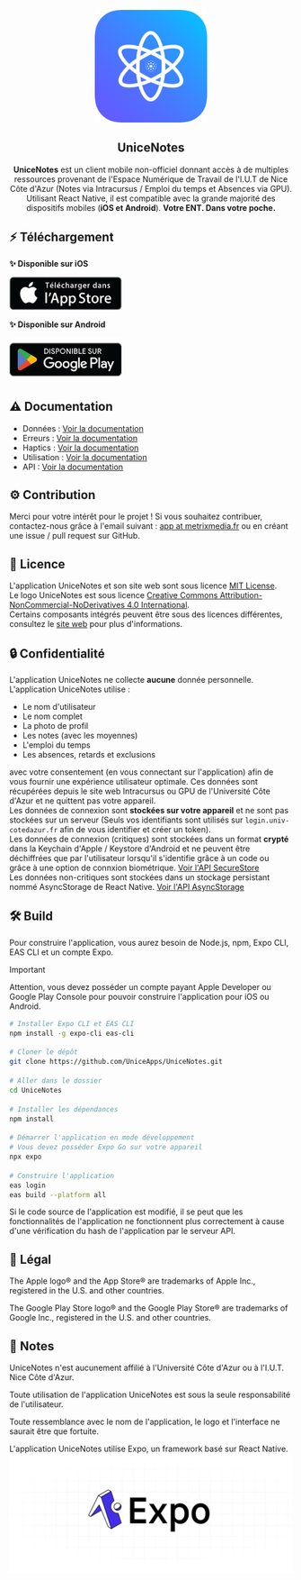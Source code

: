 <p align="center">
      <img alt="UniceNotes" height="200" src="https://raw.githubusercontent.com/UniceApps/UniceNotes/main/.docs/assets/logo.png">
  <h2 align="center">UniceNotes</h2>

<p align="center">
  <b>UniceNotes</b> est un client mobile non-officiel donnant accès à de multiples ressources provenant de l'Espace Numérique de Travail de l'I.U.T de Nice Côte d'Azur (Notes via Intracursus / Emploi du temps et Absences via GPU). Utilisant React Native, il est compatible avec la grande majorité des dispositifs mobiles (<b>iOS et Android</b>). <b>Votre ENT. Dans votre poche.</b>
</p>

## ⚡️ Téléchargement

**✨ Disponible sur iOS**

<a href='https://apps.apple.com/fr/app/unicenotes/id1668992337'><img width='200' alt='Get the app on App Store' src='https://github.com/UniceApps/UniceNotes-Website/raw/main/assets/img/appstore.png'/></a>

**✨ Disponible sur Android**

<a href='https://play.google.com/store/apps/details?id=fr.hugofnm.unicenotes'><img width='200' alt='Get the app on Play Store' src='https://github.com/UniceApps/UniceNotes-Website/raw/main/assets/img/googleplay.png'/></a>

## ⚠️ Documentation

- Données : [Voir la documentation](https://github.com/UniceApps/UniceNotes/tree/main/.docs/DATA.md)
- Erreurs : [Voir la documentation](https://github.com/UniceApps/UniceNotes/tree/main/.docs/ERRORS.md)
- Haptics : [Voir la documentation](https://github.com/UniceApps/UniceNotes/tree/main/.docs/HAPTICS.md)
- Utilisation : [Voir la documentation](https://github.com/UniceApps/UniceNotes/tree/main/.docs/USAGE.md)
- API : [Voir la documentation](https://github.com/UniceApps/UniceAPI)

## ⚙️ Contribution

Merci pour votre intérêt pour le projet ! Si vous souhaitez contribuer, contactez-nous grâce à l'email suivant : [app at metrixmedia.fr](mailto://app@metrixmedia.fr) ou en créant une issue / pull request sur GitHub.

## 📜 Licence

L'application UniceNotes et son site web sont sous licence [MIT License](https://github.com/UniceApps/UniceNotes/raw/main/LICENSE).
\
Le logo UniceNotes est sous licence [Creative Commons Attribution-NonCommercial-NoDerivatives 4.0 International](
https://creativecommons.org/licenses/by-nc-nd/4.0/).
\
Certains composants intégrés peuvent être sous des licences différentes, consultez le [site web](https://notes.metrixmedia.fr/credits) pour plus d'informations.

## 🔒 Confidentialité

L'application UniceNotes ne collecte **aucune** donnée personnelle. 
\
L'application UniceNotes utilise :
- Le nom d'utilisateur 
- Le nom complet
- La photo de profil
- Les notes (avec les moyennes)
- L'emploi du temps
- Les absences, retards et exclusions


avec votre consentement (en vous connectant sur l'application) afin de vous fournir une expérience utilisateur optimale.
Ces données sont récupérées depuis le site web Intracursus ou GPU de l'Université Côte d'Azur et ne quittent pas votre appareil.
\
Les données de connexion sont **stockées sur votre appareil** et ne sont pas stockées sur un serveur (Seuls vos identifiants sont utilisés sur ```login.univ-cotedazur.fr``` afin de vous identifier et créer un token). 
\
Les données de connexion (critiques) sont stockées dans un format **crypté** dans la Keychain d'Apple / Keystore d'Android et ne peuvent être déchiffrées que par l'utilisateur lorsqu'il s'identifie grâce à un code ou grâce à une option de connxion biométrique. [Voir l'API SecureStore](https://docs.expo.dev/versions/latest/sdk/securestore/)
\
Les données non-critiques sont stockées dans un stockage persistant nommé AsyncStorage de React Native. [Voir l'API AsyncStorage](https://react-native-async-storage.github.io/async-storage/docs/usage/)

## 🛠️ Build

Pour construire l'application, vous aurez besoin de Node.js, npm, Expo CLI, EAS CLI et un compte Expo.

> [!IMPORTANT]
> Attention, vous devez posséder un compte payant Apple Developer ou Google Play Console pour pouvoir construire l'application pour iOS ou Android.

```bash
# Installer Expo CLI et EAS CLI
npm install -g expo-cli eas-cli

# Cloner le dépôt
git clone https://github.com/UniceApps/UniceNotes.git

# Aller dans le dossier
cd UniceNotes

# Installer les dépendances
npm install

# Démarrer l'application en mode développement
# Vous devez posséder Expo Go sur votre appareil
npx expo

# Construire l'application
eas login
eas build --platform all
```

Si le code source de l'application est modifié, il se peut que les fonctionnalités de l'application ne fonctionnent plus correctement à cause d'une vérification du hash de l'application par le serveur API.

## 📄 Légal

The Apple logo® and the App Store® are trademarks of Apple Inc., registered in the U.S. and other countries. 

The Google Play Store logo® and the Google Play Store® are trademarks of Google Inc., registered in the U.S. and other countries.

## 📝 Notes

UniceNotes n'est aucunement affilié à l'Université Côte d'Azur ou à l'I.U.T. Nice Côte d'Azur.

Toute utilisation de l'application UniceNotes est sous la seule responsabilité de l'utilisateur.

Toute ressemblance avec le nom de l'application, le logo et l'interface ne saurait être que fortuite.

L'application UniceNotes utilise Expo, un framework basé sur React Native.
\
<img src='https://raw.githubusercontent.com/UniceApps/UniceNotes/main/.docs/assets/expo-bottomlogo.png'/>